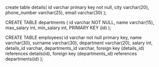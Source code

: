 create table details(
id varchar primary key not null,
city varchar(20),
phone_number varchar(25),
email varchar(30)
);

CREATE TABLE departments (
id varchar NOT NULL,
name varchar(15),
max_salary int,
min_salary int,
PRIMARY KEY (id)
);

CREATE TABLE employees(
id varchar not null primary key,
name varchar(30),
surname varchar(30),
department varchar(20),
salary int,
details_id varchar,
departments_id varchar,
foreign key (details_id) references details(id),
foreign key (departments_id) references departments(id)
);
